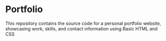 # Portfolio
This repository contains the source code for a personal portfolio website, showcasing work, skills, and contact information using Basic HTML and CSS
